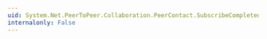 ```yaml
---
uid: System.Net.PeerToPeer.Collaboration.PeerContact.SubscribeCompleted
internalonly: False
---
```

